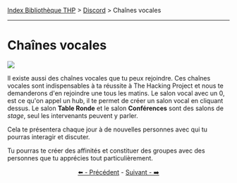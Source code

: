 [Index Bibliothèque THP](https://github.com/TheHackingProject/bibliotheque-THP/wiki) > [Discord](https://github.com/TheHackingProject/bibliotheque-THP/wiki/tuto_discord.md) > Chaînes vocales

___

# Chaînes vocales

![](https://i.imgur.com/dzSJkar.png)

Il existe aussi des chaînes vocales que tu peux rejoindre. Ces chaînes vocales sont indispensables à ta réussite à The Hacking Project et nous te demanderons d'en rejoindre une tous les matins. Le salon vocal avec un 0, est ce qu'on appel un hub, il te permet de créer un salon vocal en cliquant dessus. Le salon **Table Ronde** et le salon **Conférences** sont des salons de *stage*, seul les intervenants peuvent y parler.

Cela te présentera chaque jour à de nouvelles personnes avec qui tu pourras interagir et discuter.

Tu pourras te créer des affinités et constituer des groupes avec des personnes que tu apprécies tout particulièrement. 


<div align="center">

[⬅️ - Précédent](https://github.com/TheHackingProject/bibliotheque-THP/wiki/les_chaines.md) - [Suivant - ➡️](https://github.com/TheHackingProject/bibliotheque-THP/wiki/naviguer.md)

</div>
